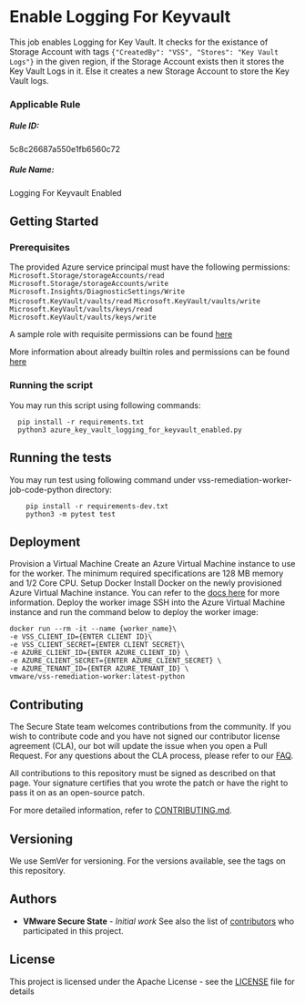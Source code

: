 # Enable Logging For Keyvault

This job enables Logging for Key Vault. It checks for the existance of Storage Account with tags `{"CreatedBy": "VSS", "Stores": "Key Vault Logs"}` in the given region, if the Storage Account exists then it stores the Key Vault Logs in it. Else it creates a new Storage Account to store the Key Vault logs.

### Applicable Rule

##### Rule ID:
5c8c26687a550e1fb6560c72

##### Rule Name:
Logging For Keyvault Enabled

## Getting Started
### Prerequisites
The provided Azure service principal must have the following permissions:
`Microsoft.Storage/storageAccounts/read`
`Microsoft.Storage/storageAccounts/write`
`Microsoft.Insights/DiagnosticSettings/Write`
`Microsoft.KeyVault/vaults/read`
`Microsoft.KeyVault/vaults/write`
`Microsoft.KeyVault/vaults/keys/read`
`Microsoft.KeyVault/vaults/keys/write`

A sample role with requisite permissions can be found [here](minimum_permissions.json)

More information about already builtin roles and permissions can be found [here](https://docs.microsoft.com/en-us/azure/role-based-access-control/built-in-roles)

### Running the script
You may run this script using following commands:

```shell script
  pip install -r requirements.txt
  python3 azure_key_vault_logging_for_keyvault_enabled.py
```
## Running the tests
You may run test using following command under vss-remediation-worker-job-code-python directory:

```shell script
    pip install -r requirements-dev.txt
    python3 -m pytest test
```
## Deployment
Provision a Virtual Machine Create an Azure Virtual Machine instance to use for the worker. The minimum required specifications are 128 MB memory and 1/2 Core CPU.
Setup Docker Install Docker on the newly provisioned Azure Virtual Machine instance. You can refer to the [docs here](https://docs.aws.amazon.com/AmazonECS/latest/developerguide/docker-basics.html) for more information.
Deploy the worker image SSH into the Azure Virtual Machine instance and run the command below to deploy the worker image:
  ```shell script
  docker run --rm -it --name {worker_name}\
  -e VSS_CLIENT_ID={ENTER CLIENT ID}\
  -e VSS_CLIENT_SECRET={ENTER CLIENT SECRET}\
  -e AZURE_CLIENT_ID={ENTER AZURE_CLIENT_ID} \
  -e AZURE_CLIENT_SECRET={ENTER AZURE_CLIENT_SECRET} \
  -e AZURE_TENANT_ID={ENTER AZURE_TENANT_ID} \
  vmware/vss-remediation-worker:latest-python
  ```
## Contributing
The Secure State team welcomes contributions from the community. If you wish to contribute code and you have not signed our contributor license agreement (CLA), our bot will update the issue when you open a Pull Request. For any questions about the CLA process, please refer to our [FAQ](https://cla.vmware.com/faq).

All contributions to this repository must be signed as described on that page. Your signature certifies that you wrote the patch or have the right to pass it on as an open-source patch.

For more detailed information, refer to [CONTRIBUTING.md](../../../CONTRIBUTING.md).
## Versioning
We use SemVer for versioning. For the versions available, see the tags on this repository.

## Authors
* **VMware Secure State** - *Initial work*
See also the list of [contributors](https://github.com/vmware-samples/secure-state-remediation-jobs/graphs/contributors) who participated in this project.

## License
This project is licensed under the Apache License - see the [LICENSE](https://github.com/vmware-samples/secure-state-remediation-jobs/blob/master/LICENSE.txt) file for details
